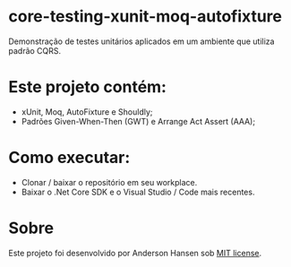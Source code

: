 # core-testing-xunit-moq-autofixture
Demonstração de testes unitários aplicados em um ambiente que utiliza padrão CQRS.

# Este projeto contém:
- xUnit, Moq, AutoFixture e Shouldly;
- Padrões Given-When-Then (GWT) e Arrange Act Assert (AAA);

# Como executar:
- Clonar / baixar o repositório em seu workplace.
- Baixar o .Net Core SDK e o Visual Studio / Code mais recentes.

# Sobre
Este projeto foi desenvolvido por Anderson Hansen sob [MIT license](LICENSE).
